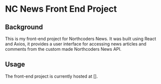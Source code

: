# NC News Front End Project

## Background

This is my front-end project for Northcoders News. It was built using React and Axios, it provides a user interface for accessing news articles and comments from the custom made Northcoders News API.

## Usage

The front-end project is currently hosted at [].

